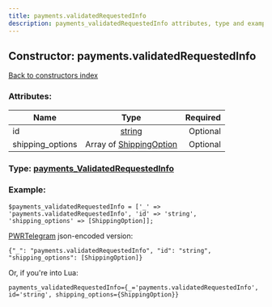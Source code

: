 ```yaml
---
title: payments.validatedRequestedInfo
description: payments_validatedRequestedInfo attributes, type and example
---
```

## Constructor: payments.validatedRequestedInfo  
[Back to constructors index](index.md)



### Attributes:

| Name     |    Type       | Required |
|----------|:-------------:|---------:|
|id|[string](../types/string.md) | Optional|
|shipping\_options|Array of [ShippingOption](../types/ShippingOption.md) | Optional|



### Type: [payments\_ValidatedRequestedInfo](../types/payments_ValidatedRequestedInfo.md)


### Example:

```
$payments_validatedRequestedInfo = ['_' => 'payments.validatedRequestedInfo', 'id' => 'string', 'shipping_options' => [ShippingOption]];
```  

[PWRTelegram](https://pwrtelegram.xyz) json-encoded version:

```
{"_": "payments.validatedRequestedInfo", "id": "string", "shipping_options": [ShippingOption]}
```


Or, if you're into Lua:  


```
payments_validatedRequestedInfo={_='payments.validatedRequestedInfo', id='string', shipping_options={ShippingOption}}

```


